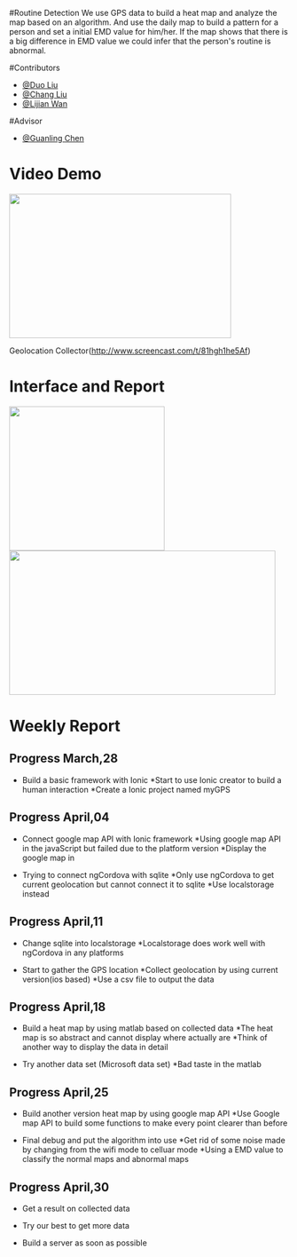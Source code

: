 #Routine Detection
We use GPS data to build a heat map and analyze the map based on an algorithm. 
And use the daily map to build a pattern for a person and set a initial EMD value for him/her.
If the map shows that there is a big difference in EMD value we could infer that the person's routine is abnormal.

#Contributors
* [@Duo Liu](https://github.com/DuoL)
* [@Chang Liu](https://github.com/deercoder)
* [@Lijian Wan](https://github.com/LijianWan)

#Advisor
* [@Guanling Chen](https://github.com/gchenhub)

# Video Demo
<img src="https://github.com/uml-ubicomp-2016-spring/ubicomp16-GPSCollector/blob/master/ScreenShot/Get%20GPS.png?raw=true" width="400" height="260">

Geolocation Collector(http://www.screencast.com/t/81hgh1he5Af)

# Interface and Report
<img src="https://github.com/uml-ubicomp-2016-spring/ubicomp16-GPSCollector/blob/master/ScreenShot/Interface.png?raw=true" width="280" height="260">
<img src="https://github.com/uml-ubicomp-2016-spring/ubicomp16-GPSCollector/blob/master/ScreenShot/heatmap.png" width="480" height="260">

# Weekly Report
## Progress   March,28

* Build a basic framework with Ionic
  *Start to use Ionic creator to build a human interaction
  *Create a Ionic project named myGPS

## Progress   April,04

* Connect google map API with Ionic framework
  *Using google map API in the javaScript but failed due to the platform version
  *Display the google map in <div>
    
* Trying to connect ngCordova with sqlite
  *Only use ngCordova to get current geolocation but cannot connect it to sqlite
  *Use localstorage instead

## Progress   April,11

* Change sqlite into localstorage
  *Localstorage does work well with ngCordova in any platforms
  
* Start to gather the GPS location
  *Collect geolocation by using current version(ios based)
  *Use a csv file to output the data
  
## Progress   April,18

* Build a heat map by using matlab based on collected data
  *The heat map is so abstract and cannot display where actually are
  *Think of another way to display the data in detail
  
* Try another data set (Microsoft data set)
  *Bad taste in the matlab


## Progress   April,25

* Build another version heat map by using google map API
  *Use Google map API to build some functions to make every point clearer than before

* Final debug and put the algorithm into use
  *Get rid of some noise made by changing from the wifi mode to celluar mode
  *Using a EMD value to classify the normal maps and abnormal maps
  
## Progress   April,30

* Get a result on collected data
  
* Try our best to get more data

* Build a server as soon as possible